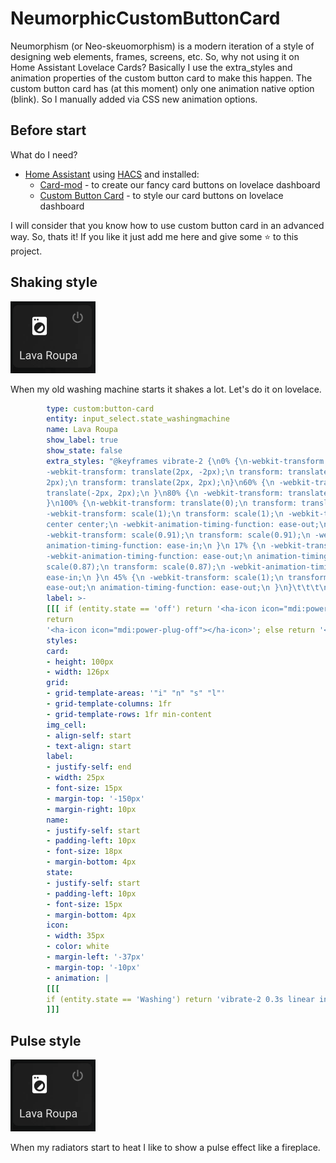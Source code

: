 # NeumorphicCustomButtonCard
Neumorphism (or Neo-skeuomorphism) is a modern iteration of a style of designing web elements, frames, screens, etc. So, why not using it on Home Assistant Lovelace Cards? Basically I use the extra_styles and animation properties of the custom button card to make this happen. The custom button card has (at this moment) only one animation native option (blink). So I manually added via CSS new animation options.

## Before start

What do I need?

- [Home Assistant](https://www.home-assistant.io/) using [HACS](https://hacs.xyz/) and installed:
  - [Card-mod](https://github.com/thomasloven/lovelace-card-mod) - to create our fancy card buttons on lovelace dashboard
  - [Custom Button Card](https://github.com/custom-cards/button-card) - to style our card buttons on lovelace dashboard

I will consider that you know how to use custom button card in an advanced way.
So, thats it! If you like it just add me here and give some ⭐ to this project.

## Shaking style

![shaking](shake.gif)

When my old washing machine starts it shakes a lot. Let's do it on lovelace.

```yaml
        type: custom:button-card
        entity: input_select.state_washingmachine
        name: Lava Roupa
        show_label: true
        show_state: false
        extra_styles: "@keyframes vibrate-2 {\n0% {\n-webkit-transform: translate(0);\n transform: translate(0);\n}\n20% {\n
        -webkit-transform: translate(2px, -2px);\n transform: translate(2px, -2px);\n}\n40% {\n-webkit-transform: translate(2px,
        2px);\n transform: translate(2px, 2px);\n}\n60% {\n -webkit-transform: translate(-2px, 2px);\n transform:
        translate(-2px, 2px);\n }\n80% {\n -webkit-transform: translate(-2px, -2px);\n transform: translate(-2px, -2px);\n
        }\n100% {\n-webkit-transform: translate(0);\n transform: translate(0);\n }\n}\n@keyframes heartbeat {\n from {\n
        -webkit-transform: scale(1);\n transform: scale(1);\n -webkit-transform-origin: center center;\n transform-origin:
        center center;\n -webkit-animation-timing-function: ease-out;\n animation-timing-function: ease-out;\n }\n 10% {\n
        -webkit-transform: scale(0.91);\n transform: scale(0.91);\n -webkit-animation-timing-function: ease-in;\n
        animation-timing-function: ease-in;\n }\n 17% {\n -webkit-transform: scale(0.98);\n transform: scale(0.98);\n
        -webkit-animation-timing-function: ease-out;\n animation-timing-function: ease-out;\n }\n 33% {\n -webkit-transform:
        scale(0.87);\n transform: scale(0.87);\n -webkit-animation-timing-function: ease-in;\n animation-timing-function:
        ease-in;\n }\n 45% {\n -webkit-transform: scale(1);\n transform: scale(1);\n -webkit-animation-timing-function:
        ease-out;\n animation-timing-function: ease-out;\n }\n}\t\t\t\n"
        label: >-
        [[[ if (entity.state == 'off') return '<ha-icon icon="mdi:power"></ha-icon>'; if (entity.state == 'switched-off')
        return
        '<ha-icon icon="mdi:power-plug-off"></ha-icon>'; else return '<ha-icon icon="mdi:water"></ha-icon>'; ]]]
        styles:
        card:
        - height: 100px
        - width: 126px
        grid:
        - grid-template-areas: '"i" "n" "s" "l"'
        - grid-template-columns: 1fr
        - grid-template-rows: 1fr min-content
        img_cell:
        - align-self: start
        - text-align: start
        label:
        - justify-self: end
        - width: 25px
        - font-size: 15px
        - margin-top: '-150px'
        - margin-right: 10px
        name:
        - justify-self: start
        - padding-left: 10px
        - font-size: 18px
        - margin-bottom: 4px
        state:
        - justify-self: start
        - padding-left: 10px
        - font-size: 15px
        - margin-bottom: 4px
        icon:
        - width: 35px
        - color: white
        - margin-left: '-37px'
        - margin-top: '-10px'
        - animation: |
        [[[
        if (entity.state == 'Washing') return 'vibrate-2 0.3s linear infinite both';
        ]]]
```

## Pulse style

![heat](shake.gif)

When my radiators start to heat I like to show a pulse effect like a fireplace.

